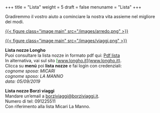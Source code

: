 +++
title = "Lista"
weight = 5
draft = false
menuname = "Lista"
+++

Gradiremmo il vostro aiuto a cominciare la nostra vita assieme nel migliore dei modi.</br>


<a href="http://www.longho.it">{{< figure class="image main" src="/images/arredo.png" >}}</a>

<a href="https://www.borziviaggi.com/">{{< figure class="image main" src="/images/viaggi.png" >}}</a>

<b>Lista nozze Longho</b></br>
Puoi consultare la lista nozze in formato pdf qui: <font color="green">[Pdf lista](/images/lista.pdf)</font></br>
In alternativa, vai sul sito <font color="green">[www.longho.it](www.longho.it)</font>.</br>
Clicca su <b>menú</b> poi <b>lista nozze</b> e fai login con credenziali:</br>
*cognome sposa: MICARI*</br>
*cognome sposo: LA MANNO*</br>
*data: 05/09/2019*</br>

<b>Lista nozze Borzì viaggi</b></br>
Mandare un’email a <font color="green"><a href="mailto:borziviaggi@borziviaggi.it">borziviaggi@borziviaggi.it</a></font>.</br>
Numero di tel: 091225511</br>
Con riferimento alla lista Micari La Manno.